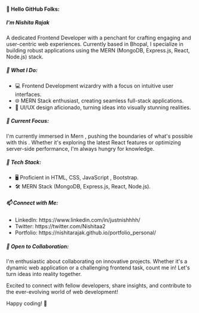 <h4 align="left">👋 Hello GitHub Folks:</h4>
<h5 align="left">I'm Nishita Rajak</h5>
<p> A dedicated Frontend Developer with a penchant for crafting engaging and user-centric web experiences. 
Currently based in Bhopal, I specialize in building robust applications using the MERN (MongoDB, Express.js, React, Node.js) stack.</p>

<h5 align="left">🚀 What I Do:</h5>
<ul>
  <li>💻 Frontend Development wizardry with a focus on intuitive user interfaces.</li>
  <li>🌐 MERN Stack enthusiast, creating seamless full-stack applications.</li>
  <li>🎨 UI/UX design aficionado, turning ideas into visually stunning realities.</li>
</ul>

<h5 align="left">🌱 Current Focus:</h5>
<p>I'm currently immersed in Mern , pushing the boundaries of what's possible with this . Whether it's exploring the latest React features or optimizing server-side performance, I'm always hungry for knowledge.
</p>

<h5 align="left">🔧 Tech Stack:</h5>
<ul>
  <li>🖥️ Proficient in HTML, CSS, JavaScript , Bootstrap.</li>
  <li>🛠️ MERN Stack (MongoDB, Express.js, React, Node.js).</li>
</ul>


<h5 align="left">📫 Connect with Me:</h5>
<ul>
  <li>LinkedIn: https://www.linkedin.com/in/justnishhhh/</li>
  <li>Twitter: https://twitter.com/Nishitaa2</li>
  <li>Portfolio: https://nishitarajak.github.io/portfolio_personal/</li>
</ul>


<h5 align="left">👯 Open to Collaboration:</h5>
<p>I'm enthusiastic about collaborating on innovative projects. Whether it's a dynamic web application or a challenging frontend task, count me in! Let's turn ideas into reality together.</p>


Excited to connect with fellow developers, share insights, and contribute to the ever-evolving world of web development!

Happy coding! 🚀


